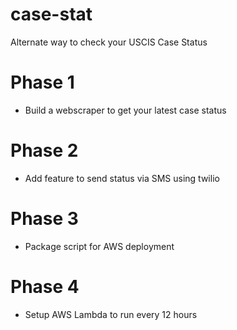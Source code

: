 # case-stat
Alternate way to check your USCIS Case Status


# Phase 1
* Build a webscraper to get your latest case status

# Phase 2
* Add feature to send status via SMS using twilio

# Phase 3
* Package script for AWS deployment

# Phase 4
* Setup AWS Lambda to run every 12 hours
